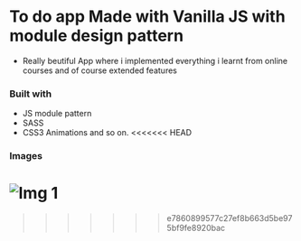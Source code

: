 # To do app Made with Vanilla JS with module design pattern
- Really beutiful App where i implemented everything i learnt from online courses and of course extended features
### Built with
- JS module pattern
- SASS
- CSS3 Animations and so on.
<<<<<<< HEAD

### Images
![Img 1](file:///C:/Users/KorisnikXY/Desktop/github%20apps/To-do-App/img/todo2.png)
=======
>>>>>>> e7860899577c27ef8b663d5be975bf9fe8920bac
